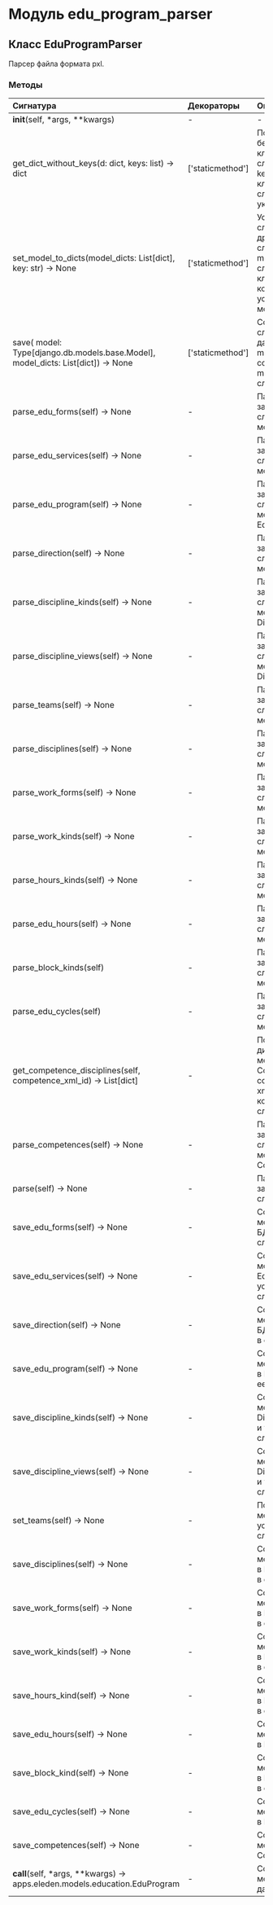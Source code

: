 # Модуль edu_program_parser



## Класс EduProgramParser

Парсер файла формата pxl.

### Методы

| Сигнатура                                                                            | Декораторы       | Описание                                                                                                                                  |
| :----------------------------------------------------------------------------------- | :--------------- | :---------------------------------------------------------------------------------------------------------------------------------------- |
| __init__(self, *args, **kwargs)                                                      | -                | -                                                                                                                                         |
| get_dict_without_keys(d: dict, keys: list) -&#62; dict                               | ['staticmethod'] | Получение словаря без указанных ключей.:param d: словарь:param keys: исключаемые ключи:return: словарь без указанных ключей               |
| set_model_to_dicts(model_dicts: List[dict], key: str) -&#62; None                    | ['staticmethod'] | Установка модели в словари вместо другого словаря.:param model_dicts: словари:param key: ключ словаря, по которому устанавливается модель |
| save( model: Type[django.db.models.base.Model], model_dicts: List[dict]) -&#62; None | ['staticmethod'] | Сохранение словарей в базу данных.:param model: модель для сохранения:param model_dicts: словари                                          |
| parse_edu_forms(self) -&#62; None                                                    | -                | Парсинг и заполнение словарей для модели EduForm.                                                                                         |
| parse_edu_services(self) -&#62; None                                                 | -                | Парсинг и заполнение словарей для модели EduService.                                                                                      |
| parse_edu_program(self) -&#62; None                                                  | -                | Парсинг и заполнение словаря для модели EduProgram.                                                                                       |
| parse_direction(self) -&#62; None                                                    | -                | Парсинг и заполнение словаря для модели Direction.                                                                                        |
| parse_discipline_kinds(self) -&#62; None                                             | -                | Парсинг и заполнение словарей для модели DisciplineKind.                                                                                  |
| parse_discipline_views(self) -&#62; None                                             | -                | Парсинг и заполнение словарей для модели DisciplineView.                                                                                  |
| parse_teams(self) -&#62; None                                                        | -                | Парсинг и заполнение словарей для модели Team.                                                                                            |
| parse_disciplines(self) -&#62; None                                                  | -                | Парсинг и заполнение словарей для модели Discipline.                                                                                      |
| parse_work_forms(self) -&#62; None                                                   | -                | Парсинг и заполнение словарей для модели WorkForm.                                                                                        |
| parse_work_kinds(self) -&#62; None                                                   | -                | Парсинг и заполнение словарей для модели WorkKind.                                                                                        |
| parse_hours_kinds(self) -&#62; None                                                  | -                | Парсинг и заполнение словарей для модели HoursKind.                                                                                       |
| parse_edu_hours(self) -&#62; None                                                    | -                | Парсинг и заполнение словарей для модели EduHours.                                                                                        |
| parse_block_kinds(self)                                                              | -                | Парсинг и заполнение словарей для модели BlockKind.                                                                                       |
| parse_edu_cycles(self)                                                               | -                | Парсинг и заполнение словарей для модели EduCycle.                                                                                        |
| get_competence_disciplines(self, competence_xml_id) -&#62; List[dict]                | -                | Получение дисциплин для модели Competence.:param competence_xml_id: xml_id компетенции:return: словари дисциплин                          |
| parse_competences(self) -&#62; None                                                  | -                | Парсинг и заполнение словарей для модели Competence.                                                                                      |
| parse(self) -&#62; None                                                              | -                | Парсинг и заполнение словарей.                                                                                                            |
| save_edu_forms(self) -&#62; None                                                     | -                | Сохранение моделей EduForm в БД и установка их в словари.                                                                                 |
| save_edu_services(self) -&#62; None                                                  | -                | Сохранение моделей EduService в БД и установка их в словари.                                                                              |
| save_direction(self) -&#62; None                                                     | -                | Сохранение модели Direction в БД и установка ее в словари.                                                                                |
| save_edu_program(self) -&#62; None                                                   | -                | Сохранение модели EduProgram в БД и установка ее в словари.                                                                               |
| save_discipline_kinds(self) -&#62; None                                              | -                | Сохранение моделей DisciplineKind в БД и установка их в словари.                                                                          |
| save_discipline_views(self) -&#62; None                                              | -                | Сохранение моделей DisciplineView в БД и установка их в словари.                                                                          |
| set_teams(self) -&#62; None                                                          | -                | Получение моделей Team и установка их в словари.                                                                                          |
| save_disciplines(self) -&#62; None                                                   | -                | Сохранение моделей Discipline в БД и установка их в словари.                                                                              |
| save_work_forms(self) -&#62; None                                                    | -                | Сохранение моделей WorkForm в БД и установка их в словари.                                                                                |
| save_work_kinds(self) -&#62; None                                                    | -                | Сохранение моделей WorkKind в БД и установка их в словари.                                                                                |
| save_hours_kind(self) -&#62; None                                                    | -                | Сохранение моделей HoursKind в БД и установка их в словари.                                                                               |
| save_edu_hours(self) -&#62; None                                                     | -                | Сохранение моделей EduHours в БД.                                                                                                         |
| save_block_kind(self) -&#62; None                                                    | -                | Сохранение моделей BlockKind в БД и установка их в словари.                                                                               |
| save_edu_cycles(self) -&#62; None                                                    | -                | Сохранение моделей BlockKind в БД.                                                                                                        |
| save_competences(self) -&#62; None                                                   | -                | Сохранение моделей Competence в БД.                                                                                                       |
| __call__(self, *args, **kwargs) -&#62; apps.eleden.models.education.EduProgram       | -                | Сохранение моделей в базу данных.                                                                                                         |